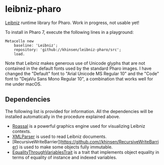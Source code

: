 # leibniz-pharo

[Leibniz](http://github.com/khinsen/leibniz) runtime library for Pharo. Work in progress, not usable yet!

To install in Pharo 7, execute the following lines in a playground:
```
Metacello new
    baseline: 'Leibniz';
    repository: 'github://khinsen/leibniz-pharo/src';
    load.
```

Note that Leibniz makes generous use of Unicode glyphs that are not contained in the default fonts used by the standard Pharo images. I have changed the "Default" font to "Arial Unicode MS Regular 10" and the "Code" font to "DejaVu Sans Mono Regular 10", a combination that works well for me under macOS.

## Dependencies

The following list is provided for information. All the dependencies will be installed automatically in the procedure explained above.

- [Roassal](https://github.com/ObjectProfile/Roassal2/) is a powerful graphics engine used for visualizing Leibniz contexts.
- [XMLParser](http://smalltalkhub.com/#!/~PharoExtras/XMLParser) is used to read Leibniz documents.
- [RecursiveWriteBarrier])https://github.com//khinsen/RecursiveWriteBarrier) is used to make some objects fully immutable.
- [EqualityThroughVariablesTrait](https://github.com/khinsen/EqualityThroughVariablesTrait) is a trait that implements object equality in terms of equality of instance and indexed variables.

